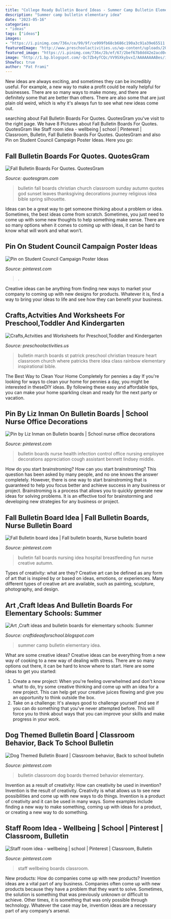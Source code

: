 ```yaml
---
title: "College Ready Bulletin Board Ideas - Summer Camp Bulletin Elementary Idea"
description: "Summer camp bulletin elementary idea"
date: "2023-05-16"
categories:
- "ideas"
tags: ["ideas"]
images:
- "https://i.pinimg.com/736x/ce/99/9f/ce999fb68cb686c190a3c91a39e65511.jpg"
featuredImage: "http://www.preschoolactivities.us/wp-content/uploads/2015/02/free-march-bulletin-boards.jpg"
featured_image: "https://i.pinimg.com/736x/2b/ef/67/2bef67b8dd42e2acd0c161ef6c95f772--fall-bulletin-boards-nursing.jpg"
image: "http://1.bp.blogspot.com/-Qc7Zb4yfCQc/VV9SXkybvxI/AAAAAAAABes/iOKKn_0wQ-8/s1600/photo%2B3.JPG"
ShowToc: true
author: "Pat Frami"
---
```



New ideas are always exciting, and sometimes they can be incredibly useful. For example, a new way to make a profit could be really helpful for businesses. There are so many ways to make money, and there are definitely some that are better than others. There are also some that are just plain old weird, which is why it's always fun to see what new ideas come out.

	

		
searching about Fall Bulletin Boards For Quotes. QuotesGram you've visit to the right page. We have 8 Pictures about Fall Bulletin Boards For Quotes. QuotesGram like Staff room idea - wellbeing | school | Pinterest | Classroom, Bulletin, Fall Bulletin Boards For Quotes. QuotesGram and also Pin on Student Council Campaign Poster Ideas. Here you go:
		
    
## Fall Bulletin Boards For Quotes. QuotesGram

<img loading=lazy src="https://cdn.quotesgram.com/img/14/45/1559977557-Fall-Bulletin-Board-Idea-For-Sunday-School.jpg" onerror="this.onerror=null;this.src='https://tse4.mm.bing.net/th?id=OIP.D6bAIsmWhyCz3CjMNxy06wHaFj&amp;pid=15.1';" alt="Fall Bulletin Boards For Quotes. QuotesGram">

_Source: quotesgram.com_

>bulletin fall boards christian church classroom sunday autumn quotes god sunset leaves thanksgiving decorations journey religious idea bible spring silhouette. 

	

Ideas can be a great way to get someone thinking about a problem or idea. Sometimes, the best ideas come from scratch. Sometimes, you just need to come up with some new thoughts to help something make sense. There are so many options when it comes to coming up with ideas, it can be hard to know what will work and what won’t.

    
## Pin On Student Council Campaign Poster Ideas

<img loading=lazy src="https://i.pinimg.com/736x/ce/99/9f/ce999fb68cb686c190a3c91a39e65511.jpg" onerror="this.onerror=null;this.src='https://tse4.mm.bing.net/th?id=OIP.6GFXUt3_Th7fQXWrLT2nyAHaNK&amp;pid=15.1';" alt="Pin on Student Council Campaign Poster Ideas">

_Source: pinterest.com_

>. 

	

Creative ideas can be anything from finding new ways to market your company to coming up with new designs for products. Whatever it is, find a way to bring your ideas to life and see how they can benefit your business.

    
## Crafts,Actvities And Worksheets For Preschool,Toddler And Kindergarten

<img loading=lazy src="http://www.preschoolactivities.us/wp-content/uploads/2015/02/free-march-bulletin-boards.jpg" onerror="this.onerror=null;this.src='https://tse4.mm.bing.net/th?id=OIP.dN3pe5BSEN21RYOZndy1YAHaJ3&amp;pid=15.1';" alt="Crafts,Actvities and Worksheets for Preschool,Toddler and Kindergarten">

_Source: preschoolactivities.us_

>bulletin march boards st patrick preschool christian treasure heart classroom church where patricks there idea class rainbow elementary inspirational bible. 

	

The Best Way to Clean Your Home Completely for pennies a day
If you're looking for ways to clean your home for pennies a day, you might be interested in theseDIY ideas. By following these easy and affordable tips, you can make your home sparkling clean and ready for the next party or vacation.

    
## Pin By Liz Inman On Bulletin Boards | School Nurse Office Decorations

<img loading=lazy src="https://i.pinimg.com/736x/fc/cc/8c/fccc8c4a47f625c76a204d644984ae63.jpg" onerror="this.onerror=null;this.src='https://tse3.mm.bing.net/th?id=OIP.xMyISpDgX6bDq4XOri8s5AHaJ3&amp;pid=15.1';" alt="Pin by Liz Inman on Bulletin boards | School nurse office decorations">

_Source: pinterest.com_

>bulletin boards nurse health infection control office nursing employee decorations appreciation cough assistant bennett lindsey middle. 

	

How do you start brainstroming?
How can you start brainstroming? This question has been asked by many people, and no one knows the answer completely. However, there is one way to start brainstroming that is guaranteed to help you focus better and achieve success in any business or project. Brainstroming is a process that allows you to quickly generate new ideas for solving problems. It is an effective tool for brainstorming and developing new strategies for any business or project.

    
## Fall Bulletin Board Idea | Fall Bulletin Boards, Nurse Bulletin Board

<img loading=lazy src="https://i.pinimg.com/736x/2b/ef/67/2bef67b8dd42e2acd0c161ef6c95f772--fall-bulletin-boards-nursing.jpg" onerror="this.onerror=null;this.src='https://tse1.mm.bing.net/th?id=OIP.Ld14P4xfBDF8M4MtIo-ZHQHaFj&amp;pid=15.1';" alt="Fall Bulletin board idea | Fall bulletin boards, Nurse bulletin board">

_Source: pinterest.com_

>bulletin fall boards nursing idea hospital breastfeeding fun nurse creative autumn. 

	

Types of creativity: what are they?
Creative art can be defined as any form of art that is inspired by or based on ideas, emotions, or experiences. Many different types of creative art are available, such as painting, sculpture, photography, and design.

    
## Art ,Craft Ideas And Bulletin Boards For Elementary Schools: Summer

<img loading=lazy src="http://1.bp.blogspot.com/-Qc7Zb4yfCQc/VV9SXkybvxI/AAAAAAAABes/iOKKn_0wQ-8/s1600/photo%2B3.JPG" onerror="this.onerror=null;this.src='https://tse1.mm.bing.net/th?id=OIP.5ajMSS0bq-gX2o7AtrRquQAAAA&amp;pid=15.1';" alt="Art ,Craft ideas and bulletin boards for elementary schools: Summer">

_Source: craftideasforschool.blogspot.com_

>summer camp bulletin elementary idea. 

	

What are some creative ideas?
Creative ideas can be everything from a new way of cooking to a new way of dealing with stress. There are so many options out there, it can be hard to know where to start. Here are some ideas to get you started: 
1. Create a new project: When you're feeling overwhelmed and don't know what to do, try some creative thinking and come up with an idea for a new project. This can help get your creative juices flowing and give you an opportunity to think outside the box.
2. Take on a challenge: It's always good to challenge yourself and see if you can do something that you've never attempted before. This will force you to think about ways that you can improve your skills and make progress in your work. 

    
## Dog Themed Bulletin Board | Classroom Behavior, Back To School Bulletin

<img loading=lazy src="https://i.pinimg.com/736x/21/88/b2/2188b293443f83a2684a942576d6b586.jpg" onerror="this.onerror=null;this.src='https://tse1.mm.bing.net/th?id=OIP.trBh6TI7E-Dit0MTRBRi5AHaJ3&amp;pid=15.1';" alt="Dog Themed Bulletin Board | Classroom behavior, Back to school bulletin">

_Source: pinterest.com_

>bulletin classroom dog boards themed behavior elementary. 

	

Invention as a result of creativity: How can creativity be used in invention?
Invention is the result of creativity. Creativity is what allows us to see new possibilities and come up with new ways to do things. Invention is a product of creativity and it can be used in many ways. Some examples include finding a new way to make something, coming up with ideas for a product, or creating a new way to do something.

    
## Staff Room Idea - Wellbeing | School | Pinterest | Classroom, Bulletin

<img loading=lazy src="https://i.pinimg.com/736x/dd/35/37/dd35374c8539b3ba1a2238f1304438b9.jpg?b=t" onerror="this.onerror=null;this.src='https://tse1.mm.bing.net/th?id=OIP.fdQ8NlxcqRXvx1f6PtufQQAAAA&amp;pid=15.1';" alt="Staff room idea - wellbeing | school | Pinterest | Classroom, Bulletin">

_Source: pinterest.com_

>staff wellbeing boards classroom. 

	

New products: How do companies come up with new products?
Invention ideas are a vital part of any business. Companies often come up with new products because they have a problem that they want to solve. Sometimes, the solution is something that was previously unknown or difficult to achieve. Other times, it is something that was only possible through technology. Whatever the case may be, invention ideas are a necessary part of any company’s arsenal.

